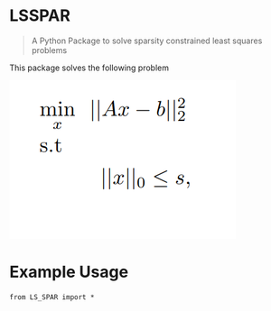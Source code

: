 # LSSPAR
>A Python Package to solve sparsity constrained least squares problems

This package solves the following problem

[![g](https://github.com/Fatih-S-AKTAS/LSSPAR/blob/master/files/lssparquestion.png)]()

# Example Usage



```shell
from LS_SPAR import * 
```
